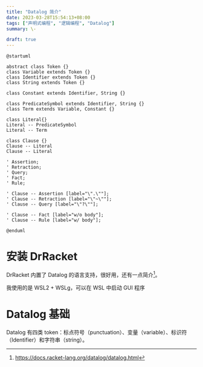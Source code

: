 ```yaml
---
title: "Datalog 简介"
date: 2023-03-28T15:54:13+08:00
tags: ["声明式编程", "逻辑编程", "Datalog"]
summary: \-

draft: true
---
```


```plantuml
@startuml

abstract class Token {}
class Variable extends Token {}
class Identifier extends Token {}
class String extends Token {}

class Constant extends Identifier, String {}

class PredicateSymbol extends Identifier, String {}
class Term extends Variable, Constant {}

class Literal{}
Literal -- PredicateSymbol
Literal -- Term

class Clause {}
Clause -- Literal
Clause -- Literal

' Assertion;
' Retraction;
' Query;
' Fact;
' Rule;

' Clause -- Assertion [label="\".\""];
' Clause -- Retraction [label="\"~\""];
' Clause -- Query [label="\"?\""];

' Clause -- Fact [label="w/o body"];
' Clause -- Rule [label="w/ body"];

@enduml
```

# 安装 DrRacket

DrRacket 内置了 Datalog 的语言支持，很好用，还有一点简介[^drracket-datalog]。

我使用的是 WSL2 + WSLg，可以在 WSL 中启动 GUI 程序

# Datalog 基础

Datalog 有四类 token：标点符号（punctuation）、变量（variable）、标识符（Identifier）和字符串（string）。

[^drracket-datalog]: https://docs.racket-lang.org/datalog/datalog.html
